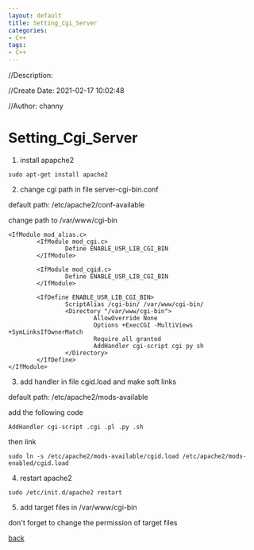 ```yaml
---
layout: default
title: Setting_Cgi_Server
categories:
- C++
tags:
- C++
---
```

//Description:

//Create Date: 2021-02-17 10:02:48

//Author: channy

# Setting_Cgi_Server

1. install apapche2

```
sudo apt-get install apache2
```

2. change cgi path in file server-cgi-bin.conf

default path: /etc/apache2/conf-available

change path to /var/www/cgi-bin

```
<IfModule mod_alias.c>
        <IfModule mod_cgi.c>
                Define ENABLE_USR_LIB_CGI_BIN
        </IfModule>

        <IfModule mod_cgid.c>
                Define ENABLE_USR_LIB_CGI_BIN
        </IfModule>

        <IfDefine ENABLE_USR_LIB_CGI_BIN>
                ScriptAlias /cgi-bin/ /var/www/cgi-bin/
                <Directory "/var/www/cgi-bin">
                        AllowOverride None
                        Options +ExecCGI -MultiViews +SymLinksIfOwnerMatch
                        Require all granted
                        AddHandler cgi-script cgi py sh
                </Directory>
        </IfDefine>
</IfModule>
```

3. add handler in file cgid.load and make soft links

default path: /etc/apache2/mods-available

add the following code

```
AddHandler cgi-script .cgi .pl .py .sh
```

then link

```
sudo ln -s /etc/apache2/mods-available/cgid.load /etc/apache2/mods-enabled/cgid.load
```

4. restart apache2

```
sudo /etc/init.d/apache2 restart
```

5. add target files in /var/www/cgi-bin

don't forget to change the permission of target files

[back](./)

